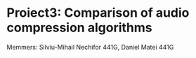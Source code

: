 # Proiect3: Comparison of audio compression algorithms
Memmers: Silviu-Mihail Nechifor 441G, Daniel Matei 441G
